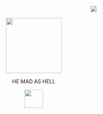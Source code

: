 
                               ‎![](https://komarev.com/ghpvc/?username=Hunkery&label=𖡼&color=ff7a91&style=plastic)


<p align="center">
  <img src="https://media1.tenor.com/m/CwpjTLKEPk4AAAAC/herb-is-mad-bc-you-said-planting-is-trash.gif" width="150">
  </p>

<p align="center">HE MAD AS HELL</p>

<p align="center">
  <img src="https://i.pinimg.com/originals/00/da/8c/00da8c27598ea96e64f6986d7b0ba316.gif" width="50">
  </p>
